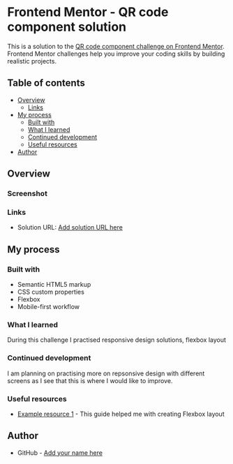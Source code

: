 # Frontend Mentor - QR code component solution

This is a solution to the [QR code component challenge on Frontend Mentor](https://www.frontendmentor.io/challenges/qr-code-component-iux_sIO_H). Frontend Mentor challenges help you improve your coding skills by building realistic projects. 

## Table of contents

- [Overview](#overview)
  - [Links](#links)
- [My process](#my-process)
  - [Built with](#built-with)
  - [What I learned](#what-i-learned)
  - [Continued development](#continued-development)
  - [Useful resources](#useful-resources)
- [Author](#author)

## Overview

### Screenshot



### Links

- Solution URL: [Add solution URL here](https://github.com/dovanaite/Frontend_Mentor_Challenge_1)

## My process

### Built with

- Semantic HTML5 markup
- CSS custom properties
- Flexbox
- Mobile-first workflow


### What I learned

During this challenge I practised responsive design solutions, flexbox layout

### Continued development

I am planning on practising more on repsonsive design with different screens as I see that this is where I would like to improve.



### Useful resources

- [Example resource 1](https://css-tricks.com/snippets/css/a-guide-to-flexbox/) - This  guide helped me with creating Flexbox layout


## Author

- GitHub - [Add your name here](https://github.com/dovanaite)
